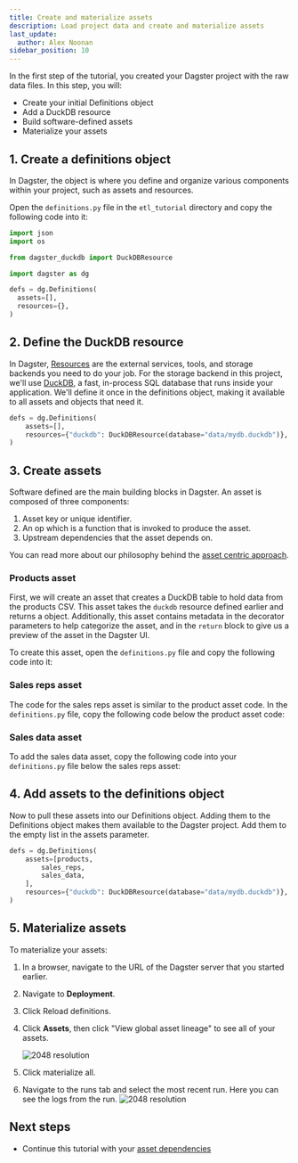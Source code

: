 ```yaml
---
title: Create and materialize assets
description: Load project data and create and materialize assets
last_update:
  author: Alex Noonan
sidebar_position: 10
---
```


In the first step of the tutorial, you created your Dagster project with the raw data files. In this step, you will:

- Create your initial Definitions object
- Add a DuckDB resource
- Build software-defined assets
- Materialize your assets

## 1. Create a definitions object

In Dagster, the <PyObject section="definitions" module="dagster" object="Definitions" /> object is where you define and organize various components within your project, such as assets and resources.

Open the `definitions.py` file in the `etl_tutorial` directory and copy the following code into it:

```python
import json
import os

from dagster_duckdb import DuckDBResource

import dagster as dg

defs = dg.Definitions(
  assets=[],
  resources={},
)
```

## 2. Define the DuckDB resource

In Dagster, [Resources](/api/python-api/resources) are the external services, tools, and storage backends you need to do your job. For the storage backend in this project, we'll use [DuckDB](https://duckdb.org/), a fast, in-process SQL database that runs inside your application. We'll define it once in the definitions object, making it available to all assets and objects that need it.

```python
defs = dg.Definitions(
    assets=[],
    resources={"duckdb": DuckDBResource(database="data/mydb.duckdb")},
)
```

## 3. Create assets

Software defined <PyObject section="assets" module="dagster" object="asset" pluralize /> are the main building blocks in Dagster. An asset is composed of three components:

1. Asset key or unique identifier.
2. An op which is a function that is invoked to produce the asset.
3. Upstream dependencies that the asset depends on.

You can read more about our philosophy behind the [asset centric approach](https://dagster.io/blog/software-defined-assets).

### Products asset

First, we will create an asset that creates a DuckDB table to hold data from the products CSV. This asset takes the `duckdb` resource defined earlier and returns a <PyObject section="assets" module="dagster" object="MaterializeResult" /> object.
Additionally, this asset contains metadata in the <PyObject section="assets" module="dagster" object="asset" decorator /> decorator parameters to help categorize the asset, and in the `return` block to give us a preview of the asset in the Dagster UI.

To create this asset, open the `definitions.py` file and copy the following code into it:

<CodeExample
  path="docs_snippets/docs_snippets/guides/tutorials/etl_tutorial/etl_tutorial/definitions.py"
  language="python"
  lineStart="8"
  lineEnd="33"
/>

### Sales reps asset

The code for the sales reps asset is similar to the product asset code. In the `definitions.py` file, copy the following code below the product asset code:

<CodeExample
  path="docs_snippets/docs_snippets/guides/tutorials/etl_tutorial/etl_tutorial/definitions.py"
  language="python"
  lineStart="35"
  lineEnd="61"
/>

### Sales data asset

To add the sales data asset, copy the following code into your `definitions.py` file below the sales reps asset:

<CodeExample
  path="docs_snippets/docs_snippets/guides/tutorials/etl_tutorial/etl_tutorial/definitions.py"
  language="python"
  lineStart="62"
  lineEnd="87"
/>

## 4. Add assets to the definitions object

Now to pull these assets into our Definitions object. Adding them to the Definitions object makes them available to the Dagster project. Add them to the empty list in the assets parameter.

```python
defs = dg.Definitions(
    assets=[products,
        sales_reps,
        sales_data,
    ],
    resources={"duckdb": DuckDBResource(database="data/mydb.duckdb")},
)
```

## 5. Materialize assets

To materialize your assets:

1. In a browser, navigate to the URL of the Dagster server that you started earlier.
2. Navigate to **Deployment**.
3. Click Reload definitions.
4. Click **Assets**, then click "View global asset lineage" to see all of your assets.

   ![2048 resolution](/images/tutorial/etl-tutorial/etl-tutorial-first-asset-lineage.png)

5. Click materialize all.
6. Navigate to the runs tab and select the most recent run. Here you can see the logs from the run.
   ![2048 resolution](/images/tutorial/etl-tutorial/first-asset-run.png)

## Next steps

- Continue this tutorial with your [asset dependencies](/etl-pipeline-tutorial/create-and-materialize-a-downstream-asset)
